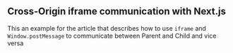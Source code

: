 ## Cross-Origin iframe communication with Next.js

This an example for the article that describes how to use `iframe` and `Window.postMessage`
to communicate between Parent and Child and vice versa
